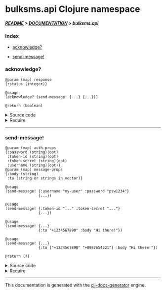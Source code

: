 
# bulksms.api Clojure namespace

##### [README](../../../README.md) > [DOCUMENTATION](../../COVER.md) > bulksms.api

### Index

- [acknowledge?](#acknowledge)

- [send-message!](#send-message)

### acknowledge?

```
@param (map) response
{:status (integer)}
```

```
@usage
(acknowledge? (send-message! {...} {...}))
```

```
@return (boolean)
```

<details>
<summary>Source code</summary>

```
(defn acknowledge?
  [response]
  (-> response :status (math/between? 200 299)))
```

</details>

<details>
<summary>Require</summary>

```
(ns my-namespace (:require [bulksms.api :refer [acknowledge?]]))

(bulksms.api/acknowledge? ...)
(acknowledge?             ...)
```

</details>

---

### send-message!

```
@param (map) auth-props
{:password (string)(opt)
 :token-id (string)(opt)
 :token-secret (string)(opt)
 :username (string)(opt)}
@param (map) message-props
{:body (string)
 :to (string or strings in vector)}
```

```
@usage
(send-message! {:username "my-user" :password "psw1234"}
               {...})
```

```
@usage
(send-message! {:token-id "..." :token-secret "..."}
               {...})
```

```
@usage
(send-message! {...}
               {:to "+1234567890" :body "Hi there!"})
```

```
@usage
(send-message! {...}
               {:to ["+1234567890" "+0987654321"] :body "Hi there!"})
```

```
@return (?)
```

<details>
<summary>Source code</summary>

```
(defn send-message!
  [auth-props message-props]
  (and (v/valid? auth-props    {:pattern* patterns/AUTH-PROPS-PATTERN    :prefix* "auth-props"})
       (v/valid? message-props {:pattern* patterns/MESSAGE-PROPS-PATTERN :prefix* "message-props"})
       (let [messages-uri  (utils/create-uri "messages")
             message-props (prototypes/message-props-prototype message-props)
             request-body  (utils/message-props->request-body  message-props)
             basic-auth    (utils/auth-props->basic-auth       auth-props)]
            (clj-http.client/post messages-uri {:body request-body :basic-auth basic-auth :content-type :json}))))
```

</details>

<details>
<summary>Require</summary>

```
(ns my-namespace (:require [bulksms.api :refer [send-message!]]))

(bulksms.api/send-message! ...)
(send-message!             ...)
```

</details>

---

This documentation is generated with the [clj-docs-generator](https://github.com/bithandshake/clj-docs-generator) engine.

